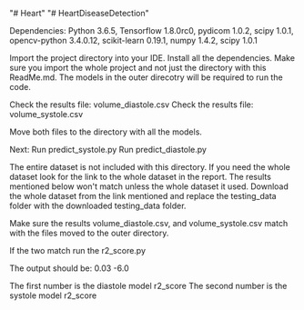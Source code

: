 "# Heart" 
"# HeartDiseaseDetection" 

Dependencies: Python 3.6.5, Tensorflow 1.8.0rc0, pydicom 1.0.2, scipy 1.0.1, opencv-python 3.4.0.12, scikit-learn 0.19.1, numpy 1.4.2, scipy 1.0.1

Import the project directory into your IDE. Install all the dependencies. Make sure you import the whole project and not just the 
directory with this ReadMe.md. The models in the outer direcotry will be required to run the code. 

Check the results file: volume_diastole.csv
Check the results file: volume_systole.csv

Move both files to the directory with all the models.

Next:
Run predict_systole.py
Run predict_diastole.py

The entire dataset is not included with this directory. If you need the whole dataset look for the link to the whole dataset in the report. The results mentioned below won't match unless the whole dataset it used. Download the whole dataset from the link mentioned and replace the testing_data folder with the downloaded testing_data folder. 

Make sure the results volume_diastole.csv, and volume_systole.csv match with the files moved to the outer directory.

If the two match run the r2_score.py

The output should be:
0.03
-6.0

The first number is the diastole model r2_score
The second number is the systole model r2_score



